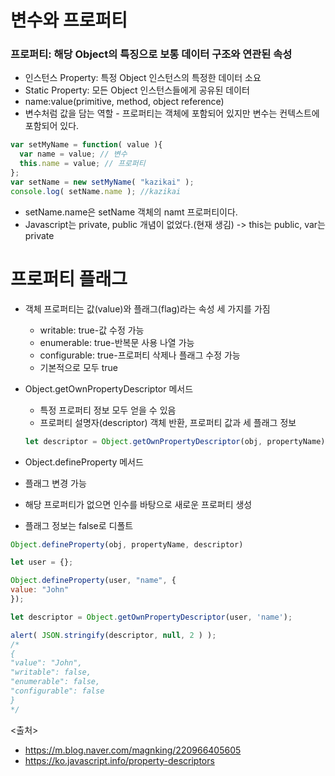 # 변수와 프로퍼티
### 프로퍼티: 해당 Object의 특징으로 보통 데이터 구조와 연관된 속성
  - 인스턴스 Property: 특정 Object 인스턴스의 특정한 데이터 소요
  - Static Property: 모든 Object 인스턴스들에게 공유된 데이터
  - name:value(primitive, method, object reference)
  - 변수처럼 값을 담는 역할 - 프로퍼티는 객체에 포함되어 있지만 변수는 컨텍스트에 포함되어 있다.
  
```javascript
var setMyName = function( value ){
  var name = value; // 변수
  this.name = value; // 프로퍼티
};
var setName = new setMyName( "kazikai" );
console.log( setName.name ); //kazikai
```
- setName.name은 setName 객체의 namt 프로퍼티이다.
- Javascript는 private, public 개념이 없었다.(현재 생김) -> this는 public, var는 private



# 프로퍼티 플래그
- 객체 프로퍼티는 값(value)와 플래그(flag)라는 속성 세 가지를 가짐
  - writable: true-값 수정 가능
  - enumerable: true-반복문 사용 나열 가능
  - configurable: true-프로퍼티 삭제나 플래그 수정 가능
  - 기본적으로 모두 true
  
- Object.getOwnPropertyDescriptor 메서드
  - 특정 프로퍼티 정보 모두 얻을 수 있음
  - 프로퍼티 설명자(descriptor) 객체 반환, 프로퍼티 값과 세 플래그 정보
  ```javascript
  let descriptor = Object.getOwnPropertyDescriptor(obj, propertyName);
  ```

-  Object.defineProperty 메서드
  - 플래그 변경 가능
  - 해당 프로퍼티가 없으면 인수를 바탕으로 새로운 프로퍼티 생성
  - 플래그 정보는 false로 디폴트
  ```javascript
  Object.defineProperty(obj, propertyName, descriptor)
  ```
  ```javascript
  let user = {};

Object.defineProperty(user, "name", {
  value: "John"
});

let descriptor = Object.getOwnPropertyDescriptor(user, 'name');

alert( JSON.stringify(descriptor, null, 2 ) );
/*
{
  "value": "John",
  "writable": false,
  "enumerable": false,
  "configurable": false
}
 */
  ```
   
 
  
  
  
  <출처>
  - https://m.blog.naver.com/magnking/220966405605
  - https://ko.javascript.info/property-descriptors
  
